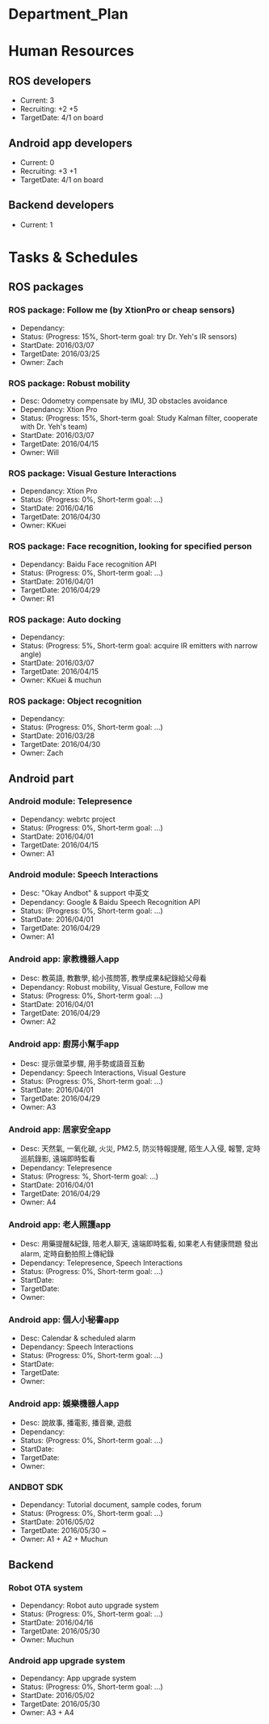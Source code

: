 # Department_Plan

# Human Resources
## ROS developers
* Current: 3
* Recruiting: +2 +5 
 * TargetDate: 4/1 on board

## Android app developers
* Current: 0
* Recruiting: +3 +1
 * TargetDate: 4/1 on board 

## Backend developers
* Current: 1

# Tasks & Schedules
## ROS packages
### ROS package: Follow me (by XtionPro or cheap sensors)
* Dependancy: 
* Status: (Progress: 15%, Short-term goal: try Dr. Yeh's IR sensors)
* StartDate: 2016/03/07
* TargetDate: 2016/03/25
* Owner: Zach

### ROS package: Robust mobility
* Desc: Odometry compensate by IMU, 3D obstacles avoidance
* Dependancy: Xtion Pro
* Status: (Progress: 15%, Short-term goal: Study Kalman filter, cooperate with Dr. Yeh's team)
* StartDate: 2016/03/07
* TargetDate: 2016/04/15
* Owner: Will

### ROS package: Visual Gesture Interactions
* Dependancy: Xtion Pro
* Status: (Progress: 0%, Short-term goal: ...)
* StartDate: 2016/04/16
* TargetDate: 2016/04/30
* Owner: KKuei

### ROS package: Face recognition, looking for specified person
* Dependancy: Baidu Face recognition API
* Status: (Progress: 0%, Short-term goal: ...)
* StartDate: 2016/04/01
* TargetDate: 2016/04/29
* Owner: R1

### ROS package: Auto docking
* Dependancy: 
* Status: (Progress: 5%, Short-term goal: acquire IR emitters with narrow angle)
* StartDate: 2016/03/07
* TargetDate: 2016/04/15
* Owner: KKuei & muchun



### ROS package: Object recognition
* Dependancy: 
* Status: (Progress: 0%, Short-term goal: ...)
* StartDate: 2016/03/28
* TargetDate: 2016/04/30
* Owner: Zach



## Android part
### Android module: Telepresence
* Dependancy: webrtc project
* Status: (Progress: 0%, Short-term goal: ...)
* StartDate: 2016/04/01
* TargetDate: 2016/04/15
* Owner: A1

### Android module: Speech Interactions 
* Desc: "Okay Andbot" & support 中英文 
* Dependancy: Google & Baidu Speech Recognition API
* Status: (Progress: 0%, Short-term goal: ...)
* StartDate: 2016/04/01
* TargetDate: 2016/04/29
* Owner: A1

### Android app: 家教機器人app 
* Desc: 教英語, 教數學, 給小孩問答, 教學成果&紀錄給父母看
* Dependancy: Robust mobility, Visual Gesture, Follow me
* Status: (Progress: 0%, Short-term goal: ...)
* StartDate: 2016/04/01
* TargetDate: 2016/04/29
* Owner: A2

### Android app: 廚房小幫手app
* Desc: 提示做菜步驟, 用手勢或語音互動   
* Dependancy: Speech Interactions, Visual Gesture
* Status: (Progress: 0%, Short-term goal: ...)
* StartDate: 2016/04/01
* TargetDate: 2016/04/29
* Owner: A3

### Android app: 居家安全app
* Desc: 天然氣, 一氧化碳, 火災, PM2.5, 防災特報提醒, 陌生人入侵, 報警, 定時巡航錄影, 遠端即時監看
* Dependancy: Telepresence
* Status: (Progress: %, Short-term goal: ...)
* StartDate: 2016/04/01
* TargetDate: 2016/04/29
* Owner: A4

### Android app: 老人照護app 
* Desc: 用藥提醒&紀錄, 陪老人聊天, 遠端即時監看, 如果老人有健康問題 發出alarm, 定時自動拍照上傳紀錄
* Dependancy: Telepresence, Speech Interactions
* Status: (Progress: 0%, Short-term goal: ...)
* StartDate: 
* TargetDate:
* Owner:

### Android app: 個人小秘書app
* Desc: Calendar & scheduled alarm
* Dependancy: Speech Interactions
* Status: (Progress: 0%, Short-term goal: ...)
* StartDate: 
* TargetDate: 
* Owner: 

### Android app: 娛樂機器人app 
* Desc: 說故事, 播電影, 播音樂, 遊戲
* Dependancy: 
* Status: (Progress: 0%, Short-term goal: ...)
* StartDate: 
* TargetDate: 
* Owner: 

### ANDBOT SDK
* Dependancy: Tutorial document, sample codes, forum
* Status: (Progress: 0%, Short-term goal: ...)
* StartDate: 2016/05/02
* TargetDate: 2016/05/30 ~
* Owner: A1 + A2 + Muchun

## Backend
### Robot OTA system
* Dependancy: Robot auto upgrade system
* Status: (Progress: 0%, Short-term goal: ...)
* StartDate: 2016/04/16
* TargetDate: 2016/05/30
* Owner: Muchun

### Android app upgrade system
* Dependancy: App upgrade system
* Status: (Progress: 0%, Short-term goal: ...)
* StartDate: 2016/05/02
* TargetDate: 2016/05/30
* Owner: A3 + A4



